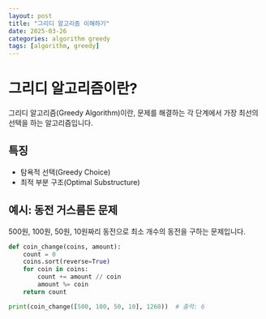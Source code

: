 ```yaml
---
layout: post
title: "그리디 알고리즘 이해하기"
date: 2025-03-26
categories: algorithm greedy
tags: [algorithm, greedy]
---
```


# 그리디 알고리즘이란?

그리디 알고리즘(Greedy Algorithm)이란, 문제를 해결하는 각 단계에서 가장 최선의 선택을 하는 알고리즘입니다.

## 특징

- 탐욕적 선택(Greedy Choice)
- 최적 부분 구조(Optimal Substructure)

## 예시: 동전 거스름돈 문제

500원, 100원, 50원, 10원짜리 동전으로 최소 개수의 동전을 구하는 문제입니다.

```python
def coin_change(coins, amount):
    count = 0
    coins.sort(reverse=True)
    for coin in coins:
        count += amount // coin
        amount %= coin
    return count

print(coin_change([500, 100, 50, 10], 1260))  # 출력: 6

